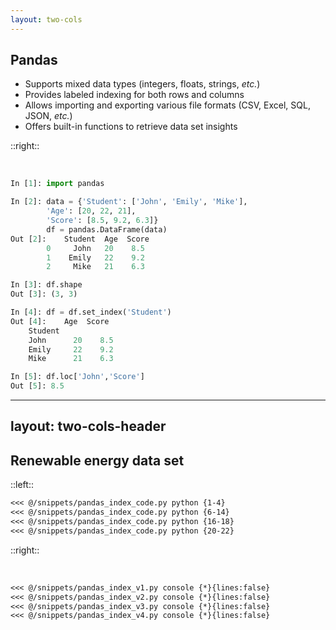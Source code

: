 ```yaml
---
layout: two-cols
---
```


## Pandas

- Supports mixed data types (integers, floats, strings, *etc.*)
- Provides labeled indexing for both rows and columns
- Allows importing and exporting various file formats (CSV, Excel, SQL, JSON, *etc.*)
- Offers built-in functions to retrieve data set insights

::right::

&nbsp;

```python {lines:false}
In [1]: import pandas

In [2]: data = {'Student': ['John', 'Emily', 'Mike'],
        'Age': [20, 22, 21],
        'Score': [8.5, 9.2, 6.3]}
        df = pandas.DataFrame(data)
Out [2]:    Student  Age  Score
        0     John   20    8.5
        1    Emily   22    9.2
        2     Mike   21    6.3

In [3]: df.shape
Out [3]: (3, 3)

In [4]: df = df.set_index('Student')
Out [4]:    Age  Score
    Student            
    John      20    8.5
    Emily     22    9.2
    Mike      21    6.3

In [5]: df.loc['John','Score']
Out [5]: 8.5
```

---
layout: two-cols-header
---

## Renewable energy data set

::left::

````md magic-move {at:1}
<<< @/snippets/pandas_index_code.py python {1-4}
<<< @/snippets/pandas_index_code.py python {6-14}
<<< @/snippets/pandas_index_code.py python {16-18}
<<< @/snippets/pandas_index_code.py python {20-22}
````

::right::

&nbsp;

````md magic-move {at:1}
<<< @/snippets/pandas_index_v1.py console {*}{lines:false}
<<< @/snippets/pandas_index_v2.py console {*}{lines:false}
<<< @/snippets/pandas_index_v3.py console {*}{lines:false}
<<< @/snippets/pandas_index_v4.py console {*}{lines:false}
````